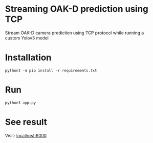 # Streaming OAK-D prediction using TCP
Stream OAK-D camera prediction using TCP protocol while running a custom Yolov5 model

# Installation
```python3 -m pip install -r requirements.txt```

# Run
```python3 app.py```

# See result
Visit: [localhost:8000](http://localhost:8000)
